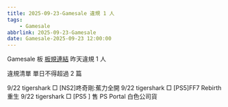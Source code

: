 ```yaml
---
title: 2025-09-23-Gamesale 違規 1 人
tags:
    - Gamesale
abbrlink: 2025-09-23-Gamesale
date: Gamesale-2025-09-23 12:00:00
---
```

Gamesale 板 [板規連結](https://www.ptt.cc/bbs/Gossiping/M.1637425085.A.07D.html)
昨天違規 1 人
<!-- more -->

違規清單
單日不得超過 2 篇

9/22 tigershark □ [NS2]咚奇剛:蕉力全開
9/22 tigershark □ [PS5]FF7 Rebirth 重生
9/22 tigershark □ [PS5 ] 售 PS Portal 白色公司貨